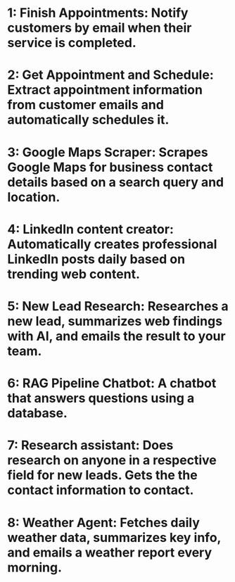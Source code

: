 # 1: Finish Appointments: Notify customers by email when their service is completed.

# 2: Get Appointment and Schedule: Extract appointment information from customer emails and automatically schedules it.

# 3: Google Maps Scraper: Scrapes Google Maps for business contact details based on a search query and location.

# 4: LinkedIn content creator: Automatically creates professional LinkedIn posts daily based on trending web content.

# 5: New Lead Research: Researches a new lead, summarizes web findings with AI, and emails the result to your team.

# 6: RAG Pipeline Chatbot: A chatbot that answers questions using a database.

# 7: Research assistant: Does research on anyone in a respective field for new leads. Gets the the contact information to contact.

# 8: Weather Agent: Fetches daily weather data, summarizes key info, and emails a weather report every morning.
